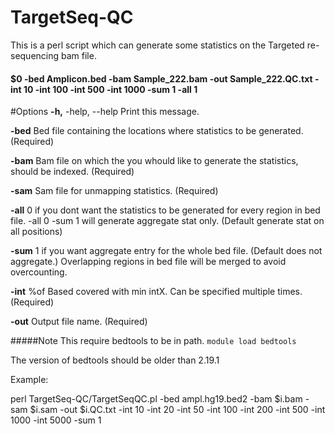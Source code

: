 # TargetSeq-QC
This is a perl script which can generate some statistics on the Targeted re-sequencing bam file.

#### $0 -bed Amplicon.bed -bam Sample_222.bam -out Sample_222.QC.txt -int 10 -int 100 -int 500 -int 1000 -sum 1 -all 1 
#Options
**-h,** -help, --help Print this message.

**-bed**    Bed file containing the locations where statistics to be generated. (Required)

**-bam**    Bam file on which the you whould like to generate the statistics, should be indexed. (Required)

**-sam**    Sam file for unmapping statistics. (Required)

**-all**    0 if you dont want the statistics to be generated for every region in bed file.
        -all 0 -sum 1 will generate aggregate stat only. (Default generate stat on all positions)

**-sum**    1 if you want aggregate entry for the whole bed file. (Default does not aggregate.)
Overlapping regions in bed file will be merged to avoid overcounting.

**-int**    %of Based covered with min intX. Can be specified multiple times. (Required)

**-out**    Output file name. (Required)

#####Note
This require bedtools to be in path. `module load bedtools`

The version of bedtools should be older than 2.19.1
 
Example:
 
perl TargetSeq-QC/TargetSeqQC.pl -bed ampl.hg19.bed2 -bam $i.bam -sam $i.sam -out $i.QC.txt  -int 10 -int 20 -int 50 -int 100 -int 200 -int 500 -int 1000 -int 5000 -sum 1
